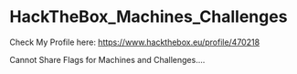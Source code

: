 # HackTheBox_Machines_Challenges

Check My Profile here: https://www.hackthebox.eu/profile/470218

Cannot Share Flags for Machines and Challenges....
